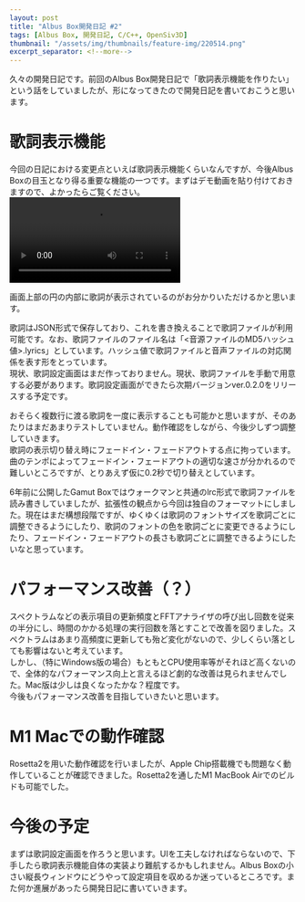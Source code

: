 ```yaml
---
layout: post
title: "Albus Box開発日記 #2"
tags: [Albus Box, 開発日記, C/C++, OpenSiv3D]
thumbnail: "/assets/img/thumbnails/feature-img/220514.png"
excerpt_separator: <!--more-->
---
```


久々の開発日記です。前回のAlbus Box開発日記で「歌詞表示機能を作りたい」という話をしていましたが、形になってきたので開発日記を書いておこうと思います。

<!--more-->  

# 歌詞表示機能

今回の日記における変更点といえば歌詞表示機能くらいなんですが、今後Albus Boxの目玉となり得る重要な機能の一つです。まずはデモ動画を貼り付けておきますので、よかったらご覧ください。  
<video src="../../../assets/img/post/albus_220506_2.mp4" controls></video>  

画面上部の円の内部に歌詞が表示されているのがお分かりいただけるかと思います。  

歌詞はJSON形式で保存しており、これを書き換えることで歌詞ファイルが利用可能です。なお、歌詞ファイルのファイル名は「<音源ファイルのMD5ハッシュ値>.lyrics」としています。ハッシュ値で歌詞ファイルと音声ファイルの対応関係を表す形をとっています。  
現状、歌詞設定画面はまだ作っておりません。現状、歌詞ファイルを手動で用意する必要があります。歌詞設定画面ができたら次期バージョンver.0.2.0をリリースする予定です。  

おそらく複数行に渡る歌詞を一度に表示することも可能かと思いますが、そのあたりはまだあまりテストしていません。動作確認をしながら、今後少しずつ調整していきます。  
歌詞の表示切り替え時にフェードイン・フェードアウトする点に拘っています。曲のテンポによってフェードイン・フェードアウトの適切な速さが分かれるので難しいところですが、とりあえず仮に0.2秒で切り替えとしています。  

6年前に公開したGamut Boxではウォークマンと共通のlrc形式で歌詞ファイルを読み書きしていましたが、拡張性の観点から今回は独自のフォーマットにしました。現在はまだ構想段階ですが、ゆくゆくは歌詞のフォントサイズを歌詞ごとに調整できるようにしたり、歌詞のフォントの色を歌詞ごとに変更できるようにしたり、フェードイン・フェードアウトの長さも歌詞ごとに調整できるようにしたいなと思っています。

# パフォーマンス改善（？）

スペクトラムなどの表示項目の更新頻度とFFTアナライザの呼び出し回数を従来の半分にし、時間のかかる処理の実行回数を落とすことで改善を図りました。スペクトラムはあまり高頻度に更新しても殆ど変化がないので、少しくらい落としても影響はないと考えています。  
しかし、（特にWindows版の場合）もともとCPU使用率等がそれほど高くないので、全体的なパフォーマンス向上と言えるほど劇的な改善は見られませんでした。Mac版は少しは良くなったかな？程度です。  
今後もパフォーマンス改善を目指していきたいと思います。

# M1 Macでの動作確認

Rosetta2を用いた動作確認を行いましたが、Apple Chip搭載機でも問題なく動作していることが確認できました。Rosetta2を通したM1 MacBook Airでのビルドも可能でした。

# 今後の予定

まずは歌詞設定画面を作ろうと思います。UIを工夫しなければならないので、下手したら歌詞表示機能自体の実装より難航するかもしれません。Albus Boxの小さい縦長ウィンドウにどうやって設定項目を収めるか迷っているところです。また何か進展があったら開発日記に書いていきます。
